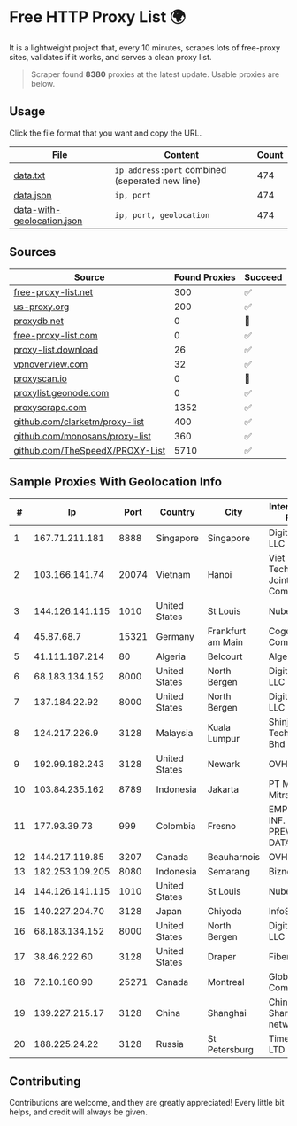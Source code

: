 
# Free HTTP Proxy List 🌍

It is a lightweight project that, every 10 minutes, scrapes lots of free-proxy sites, validates if it works, and serves a clean proxy list.


> Scraper found **8380** proxies at the latest update. Usable proxies are below.

## Usage

Click the file format that you want and copy the URL.


|File|Content|Count|
|----|-------|-----|
|[data.txt](https://raw.githubusercontent.com/themiralay/Proxy-List-World/master/data.txt)|`ip_address:port` combined (seperated new line)|474|
|[data.json](https://raw.githubusercontent.com/themiralay/Proxy-List-World/master/data.json)|`ip, port`|474|
|[data-with-geolocation.json](https://raw.githubusercontent.com/themiralay/Proxy-List-World/master/data-with-geolocation.json)|`ip, port, geolocation`|474|

## Sources

|Source|Found Proxies|Succeed|
|------|-------------|-------|
|[free-proxy-list.net](https://free-proxy-list.net)|300|✅|
|[us-proxy.org](https://www.us-proxy.org)|200|✅|
|[proxydb.net](http://proxydb.net)|0|🚫|
|[free-proxy-list.com](https://free-proxy-list.com/?page=&port=&type%5B%5D=http&type%5B%5D=https&up_time=0&search=Search)|0|✅|
|[proxy-list.download](https://www.proxy-list.download/HTTP)|26|✅|
|[vpnoverview.com](https://vpnoverview.com/privacy/anonymous-browsing/free-proxy-servers)|32|✅|
|[proxyscan.io](https://www.proxyscan.io)|0|🚫|
|[proxylist.geonode.com](https://proxylist.geonode.com/api/proxy-list?limit=300&page=1&sort_by=lastChecked&sort_type=desc&protocols=http,https)|0|✅|
|[proxyscrape.com](https://api.proxyscrape.com/v2/?request=displayproxies&protocol=http&timeout=10000&country=all&ssl=all&anonymity=all)|1352|✅|
|[github.com/clarketm/proxy-list](https://raw.githubusercontent.com/clarketm/proxy-list/master/proxy-list-raw.txt)|400|✅|
|[github.com/monosans/proxy-list](https://raw.githubusercontent.com/monosans/proxy-list/main/proxies/http.txt)|360|✅|
|[github.com/TheSpeedX/PROXY-List](https://raw.githubusercontent.com/TheSpeedX/PROXY-List/master/http.txt)|5710|✅|


## Sample Proxies With Geolocation Info

|#|Ip|Port|Country|City|Internet Service Provider|
|-|--|----|-------|----|-------------------------|
|1|167.71.211.181|8888|Singapore|Singapore|DigitalOcean, LLC|
|2|103.166.141.74|20074|Vietnam|Hanoi|Viet NAM Cloud Technology Joint Stock Company|
|3|144.126.141.115|1010|United States|St Louis|Nubes, LLC|
|4|45.87.68.7|15321|Germany|Frankfurt am Main|Cogent Communications|
|5|41.111.187.214|80|Algeria|Belcourt|Algerie Telecom|
|6|68.183.134.152|8000|United States|North Bergen|DigitalOcean, LLC|
|7|137.184.22.92|8000|United States|North Bergen|DigitalOcean, LLC|
|8|124.217.226.9|3128|Malaysia|Kuala Lumpur|Shinjiru Technology Sdn Bhd|
|9|192.99.182.243|3128|United States|Newark|OVH Hosting|
|10|103.84.235.162|8789|Indonesia|Jakarta|PT Maxindo Mitra Solusi|
|11|177.93.39.73|999|Colombia|Fresno|EMP. DE TEC. E INF. DA PREVIDENCIA - DATAPREV|
|12|144.217.119.85|3207|Canada|Beauharnois|OVH Hosting|
|13|182.253.109.205|8080|Indonesia|Semarang|Biznet Metronet|
|14|144.126.141.115|1010|United States|St Louis|Nubes, LLC|
|15|140.227.204.70|3128|Japan|Chiyoda|InfoSphere|
|16|68.183.134.152|8000|United States|North Bergen|DigitalOcean, LLC|
|17|38.46.222.60|3128|United States|Draper|FiberState, LLC|
|18|72.10.160.90|25271|Canada|Montreal|GloboTech Communications|
|19|139.227.215.17|3128|China|Shanghai|China Unicom Shanghai network|
|20|188.225.24.22|3128|Russia|St Petersburg|TimeWeb Co. LTD|



## Contributing

Contributions are welcome, and they are greatly appreciated! Every
little bit helps, and credit will always be given.

